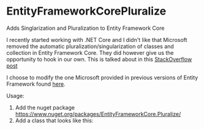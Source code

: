 # EntityFrameworkCorePluralize
Adds Singlarization and Pluralization to Entity Framework Core
 
I recently started working with .NET Core and I didn't like that Microsoft removed the automatic pluralization/singularization of classes and collection in Entity Framework Core.
They did however give us the opportunity to hook in our own.
This is talked about in this [StackOverflow post](https://stackoverflow.com/questions/39281647/entityframework-core-database-first-approach-pluralizing-table-names/47410837#47410837)

I choose to modify the one Microsoft provided in previous versions of Entity Framework found [here](https://github.com/Microsoft/referencesource/blob/master/System.Data.Entity.Design/System/Data/Entity/Design/PluralizationService/EnglishPluralizationService.cs).  

Usage:
1. Add the nuget package https://www.nuget.org/packages/EntityFrameworkCore.Pluralize/
2. Add a class that looks like this:



